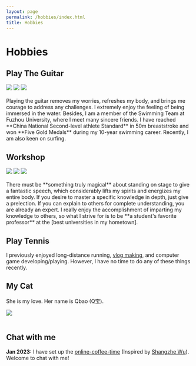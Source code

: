 ```yaml
---
layout: page
permalink: /hobbies/index.html
title: Hobbies
---
```


# Hobbies

## Play The Guitar

<div class="third">
<img src="https://t.tutu.to/img/vitHQ">
<img src="https://img.picui.cn/free/2024/06/26/667b6157b01fd.jpg">
<img src="https://img.picui.cn/free/2024/06/26/667b6195d819a.jpg">
</div>
<br>Playing the guitar removes my worries, refreshes my body, and brings me courage to address any challenges. I extremely enjoy the feeling of being immersed in the water. Besides, I am a member of the Swimming Team at Fuzhou University, where I meet many sincere friends. I have reached **China National Second-level athlete Standard** in 50m breaststroke and won **Five Gold Medals** during my 10-year swimming career. Recently, I am also keen on surfing.

## Workshop

<div class="third">
<img src="https://img.picui.cn/free/2024/06/26/667b61f5be4c1.jpg">
<img src="/images/speech1.JPG">
<img src="/images/speech3.JPG">
</div>
<br>There must be **something truly magical** about standing on stage to give a fantastic speech, which considerably lifts my spirits and energizes my entire body. If you desire to master a specific knowledge in depth, just give a prelection. If you can explain to others for complete understanding, you are already an expert. I really enjoy the accomplishment of imparting my knowledge to others, so what I strive for is to be **a student's favorite professor** at the [best universities in my hometown].

[best universities in my hometown]:https://www.fzu.edu.cn/


## Play Tennis

I previously enjoyed long-distance running, [vlog making](https://space.bilibili.com/594030035), and computer game developing/playing. However, I have no time to do any of these things recently.

## My Cat

She is my love. Her name is Qbao (Q宝).

<div>
<img src="/images/cat.JPG">
</div>
<br>

## Chat with me

**Jan 2023:** I have set up the [online-coffee-time](https://calendly.com/lancecai/meet-with-lance) (Inspired by [Shangzhe Wu](https://elliottwu.com/)). Welcome to chat with me!

<!-- Calendly inline widget begin -->

<div class="calendly-inline-widget" data-url="https://calendly.com/lancecai/meet-with-lance" style="min-width:320px;height:630px;"></div>
<script type="text/javascript" src="https://assets.calendly.com/assets/external/widget.js" async></script>
<!-- Calendly inline widget end -->

